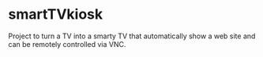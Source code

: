 # smartTVkiosk
Project to turn a TV into a smarty TV that automatically show a web site and can be remotely controlled via VNC.
